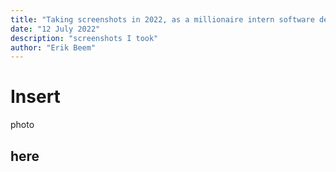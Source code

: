 ```yaml
---
title: "Taking screenshots in 2022, as a millionaire intern software destroyer"
date: "12 July 2022"
description: "screenshots I took"
author: "Erik Beem"
---
```


# Insert

photo

## here
